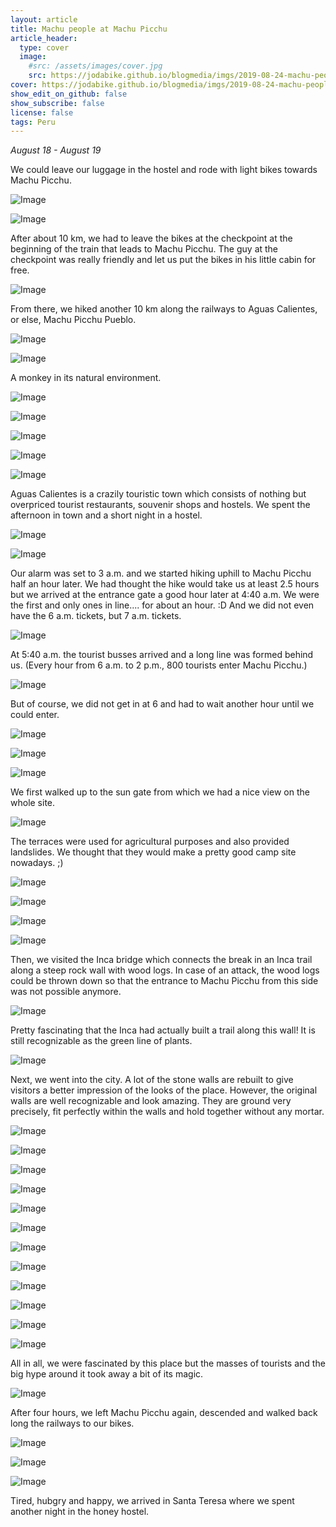 ```yaml
---
layout: article
title: Machu people at Machu Picchu
article_header:
  type: cover
  image:
    #src: /assets/images/cover.jpg
    src: https://jodabike.github.io/blogmedia/imgs/2019-08-24-machu-people-at-machu-picchu/fullsizerender_ezy-watermark_23-08-2019_06-17-05amM.jpg
cover: https://jodabike.github.io/blogmedia/imgs/2019-08-24-machu-people-at-machu-picchu/fullsizerender_ezy-watermark_23-08-2019_06-17-05amT.jpg
show_edit_on_github: false
show_subscribe: false
license: false
tags: Peru 
---
```


*August 18 - August 19*

We could leave our luggage in the hostel and rode with light bikes towards Machu Picchu.

<!--more-->

<p><img alt="Image" title="icon" src="https://jodabike.github.io/blogmedia/imgs/2019-08-24-machu-people-at-machu-picchu/Foto%2018.08.19%2C%2008%2010%2024M.jpg" /></p>
<p><img alt="Image" title="icon" src="https://jodabike.github.io/blogmedia/imgs/2019-08-24-machu-people-at-machu-picchu/Foto%2018.08.19%2C%2008%2026%2047M.jpg" /></p>

After about 10 km, we had to leave the bikes at the checkpoint at the beginning of the train that leads to Machu Picchu. The guy at the checkpoint was really friendly and let us put the bikes in his little cabin for free.

<p><img alt="Image" title="icon" src="https://jodabike.github.io/blogmedia/imgs/2019-08-24-machu-people-at-machu-picchu/Foto%2019.08.19%2C%2014%2044%2008M.jpg" /></p>

From there, we hiked another 10 km along the railways to Aguas Calientes, or else, Machu Picchu Pueblo.

<p><img alt="Image" title="icon" src="https://jodabike.github.io/blogmedia/imgs/2019-08-24-machu-people-at-machu-picchu/Foto%2018.08.19%2C%2010%2030%2023M.jpg" /></p>

<p><img alt="Image" title="icon" src="https://jodabike.github.io/blogmedia/imgs/2019-08-24-machu-people-at-machu-picchu/Foto%2018.08.19%2C%2009%2020%2023M.jpg" /></p>
A monkey in its natural environment.
<p><img alt="Image" title="icon" src="https://jodabike.github.io/blogmedia/imgs/2019-08-24-machu-people-at-machu-picchu/Foto%2018.08.19%2C%2009%2036%2044M.jpg" /></p>

<p><img alt="Image" title="icon" src="https://jodabike.github.io/blogmedia/imgs/2019-08-24-machu-people-at-machu-picchu/Foto%2018.08.19%2C%2009%2039%2025M.jpg" /></p>
<p><img alt="Image" title="icon" src="https://jodabike.github.io/blogmedia/imgs/2019-08-24-machu-people-at-machu-picchu/Foto%2018.08.19%2C%2010%2032%2036M.jpg" /></p>
<p><img alt="Image" title="icon" src="https://jodabike.github.io/blogmedia/imgs/2019-08-24-machu-people-at-machu-picchu/Foto%2018.08.19%2C%2010%2040%2039M.jpg" /></p>
<p><img alt="Image" title="icon" src="https://jodabike.github.io/blogmedia/imgs/2019-08-24-machu-people-at-machu-picchu/Foto%2018.08.19%2C%2011%2037%2018M.jpg" /></p>

Aguas Calientes is a crazily touristic town which consists of nothing but overpriced tourist restaurants, souvenir shops and hostels. We spent the afternoon in town and a short night in a hostel.

<p><img alt="Image" title="icon" src="https://jodabike.github.io/blogmedia/imgs/2019-08-24-machu-people-at-machu-picchu/Foto%2018.08.19%2C%2015%2012%2030M.jpg" /></p>
<p><img alt="Image" title="icon" src="https://jodabike.github.io/blogmedia/imgs/2019-08-24-machu-people-at-machu-picchu/Foto%2018.08.19%2C%2015%2023%2016M.jpg" /></p>

Our alarm was set to 3 a.m. and we started hiking uphill to Machu Picchu half an hour later. We had thought the hike would take us at least 2.5 hours but we arrived at the entrance gate a good hour later at 4:40 a.m. We were the first and only ones in line.... for about an hour. :D And we did not even have the 6 a.m. tickets, but 7 a.m. tickets.

<p><img alt="Image" title="icon" src="https://jodabike.github.io/blogmedia/imgs/2019-08-24-machu-people-at-machu-picchu/Foto%2019.08.19%2C%2004%2052%2050M.jpg" /></p>

At 5:40 a.m. the tourist busses arrived and a long line was formed behind us. (Every hour from 6 a.m. to 2 p.m., 800 tourists enter Machu Picchu.)

<p><img alt="Image" title="icon" src="https://jodabike.github.io/blogmedia/imgs/2019-08-24-machu-people-at-machu-picchu/Foto%2019.08.19%2C%2005%2055%2032M.jpg" /></p>

But of course, we did not get in at 6 and had to wait another hour until we could enter.

<p><img alt="Image" title="icon" src="https://jodabike.github.io/blogmedia/imgs/2019-08-24-machu-people-at-machu-picchu/Foto%2019.08.19%2C%2007%2002%2024M.jpg" /></p>
<p><img alt="Image" title="icon" src="https://jodabike.github.io/blogmedia/imgs/2019-08-24-machu-people-at-machu-picchu/Foto%2019.08.19%2C%2007%2011%2041M.jpg" /></p>
<p><img alt="Image" title="icon" src="https://jodabike.github.io/blogmedia/imgs/2019-08-24-machu-people-at-machu-picchu/Foto%2019.08.19%2C%2007%2015%2014M.jpg" /></p>

We first walked up to the sun gate from which we had a nice view on the whole site.

<p><img alt="Image" title="icon" src="https://jodabike.github.io/blogmedia/imgs/2019-08-24-machu-people-at-machu-picchu/Foto%2019.08.19%2C%2007%2022%2042M.jpg" /></p>
The terraces were used for agricultural purposes and also provided landslides. We thought that they would make a pretty good camp site nowadays. ;)

<p><img alt="Image" title="icon" src="https://jodabike.github.io/blogmedia/imgs/2019-08-24-machu-people-at-machu-picchu/Foto%2019.08.19%2C%2007%2042%2044M.jpg" /></p>
<p><img alt="Image" title="icon" src="https://jodabike.github.io/blogmedia/imgs/2019-08-24-machu-people-at-machu-picchu/Foto%2019.08.19%2C%2008%2006%2004M.jpg" /></p>
<p><img alt="Image" title="icon" src="https://jodabike.github.io/blogmedia/imgs/2019-08-24-machu-people-at-machu-picchu/Foto%2019.08.19%2C%2008%2044%2011M.jpg" /></p>
<p><img alt="Image" title="icon" src="https://jodabike.github.io/blogmedia/imgs/2019-08-24-machu-people-at-machu-picchu/Foto%2019.08.19%2C%2009%2029%2059M.jpg" /></p>

Then, we visited the Inca bridge which connects the break in an Inca trail along a steep rock wall with wood logs. In case of an attack, the wood logs could be thrown down so that the entrance to Machu Picchu from this side was not possible anymore.

<p><img alt="Image" title="icon" src="https://jodabike.github.io/blogmedia/imgs/2019-08-24-machu-people-at-machu-picchu/Foto%2019.08.19%2C%2009%2008%2024M.jpg" /></p>

Pretty fascinating that the Inca had actually built a trail along this wall! It is still recognizable as the green line of plants.

<p><img alt="Image" title="icon" src="https://jodabike.github.io/blogmedia/imgs/2019-08-24-machu-people-at-machu-picchu/Foto%2019.08.19%2C%2009%2015%2059M.jpg" /></p>

Next, we went into the city. A lot of the stone walls are rebuilt to give visitors a better impression of the looks of the place. However, the original walls are well recognizable and look amazing. They are ground very precisely, fit perfectly within the walls and hold together without any mortar.

<p><img alt="Image" title="icon" src="https://jodabike.github.io/blogmedia/imgs/2019-08-24-machu-people-at-machu-picchu/Foto%2019.08.19%2C%2009%2048%2012M.jpg" /></p>
<p><img alt="Image" title="icon" src="https://jodabike.github.io/blogmedia/imgs/2019-08-24-machu-people-at-machu-picchu/Foto%2019.08.19%2C%2009%2052%2054M.jpg" /></p>
<p><img alt="Image" title="icon" src="https://jodabike.github.io/blogmedia/imgs/2019-08-24-machu-people-at-machu-picchu/Foto%2019.08.19%2C%2009%2054%2046M.jpg" /></p>
<p><img alt="Image" title="icon" src="https://jodabike.github.io/blogmedia/imgs/2019-08-24-machu-people-at-machu-picchu/Foto%2019.08.19%2C%2010%2002%2013M.jpg" /></p>
<p><img alt="Image" title="icon" src="https://jodabike.github.io/blogmedia/imgs/2019-08-24-machu-people-at-machu-picchu/Foto%2019.08.19%2C%2010%2008%2053M.jpg" /></p>
<p><img alt="Image" title="icon" src="https://jodabike.github.io/blogmedia/imgs/2019-08-24-machu-people-at-machu-picchu/Foto%2019.08.19%2C%2010%2020%2017M.jpg" /></p>
<p><img alt="Image" title="icon" src="https://jodabike.github.io/blogmedia/imgs/2019-08-24-machu-people-at-machu-picchu/Foto%2019.08.19%2C%2010%2038%2036M.jpg" /></p>
<p><img alt="Image" title="icon" src="https://jodabike.github.io/blogmedia/imgs/2019-08-24-machu-people-at-machu-picchu/Foto%2019.08.19%2C%2010%2045%2043M.jpg" /></p>
<p><img alt="Image" title="icon" src="https://jodabike.github.io/blogmedia/imgs/2019-08-24-machu-people-at-machu-picchu/Foto%2019.08.19%2C%2010%2047%2058M.jpg" /></p>
<p><img alt="Image" title="icon" src="https://jodabike.github.io/blogmedia/imgs/2019-08-24-machu-people-at-machu-picchu/Foto%2019.08.19%2C%2010%2041%2039M.jpg" /></p>
<p><img alt="Image" title="icon" src="https://jodabike.github.io/blogmedia/imgs/2019-08-24-machu-people-at-machu-picchu/Foto%2019.08.19%2C%2010%2050%2003M.jpg" /></p>
<p><img alt="Image" title="icon" src="https://jodabike.github.io/blogmedia/imgs/2019-08-24-machu-people-at-machu-picchu/Foto%2019.08.19%2C%2010%2052%2040M.jpg" /></p>

All in all, we were fascinated by this place but the masses of tourists and the big hype around it took away a bit of its magic.

<p><img alt="Image" title="icon" src="https://jodabike.github.io/blogmedia/imgs/2019-08-24-machu-people-at-machu-picchu/Foto%2019.08.19%2C%2009%2056%2017M.jpg" /></p>

After four hours, we left Machu Picchu again, descended and walked back long the railways to our bikes.

<p><img alt="Image" title="icon" src="https://jodabike.github.io/blogmedia/imgs/2019-08-24-machu-people-at-machu-picchu/Foto%2019.08.19%2C%2014%2009%2000M.jpg" /></p>
<p><img alt="Image" title="icon" src="https://jodabike.github.io/blogmedia/imgs/2019-08-24-machu-people-at-machu-picchu/Foto%2019.08.19%2C%2014%2033%2018M.jpg" /></p>
<p><img alt="Image" title="icon" src="https://jodabike.github.io/blogmedia/imgs/2019-08-24-machu-people-at-machu-picchu/Foto%2019.08.19%2C%2015%2020%2051M.jpg" /></p>

Tired, hubgry and happy, we arrived in Santa Teresa where we spent another night in the honey hostel.